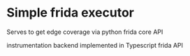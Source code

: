 # Simple frida executor

Serves to get edge coverage via python frida core API

instrumentation backend implemented in Typescript frida API